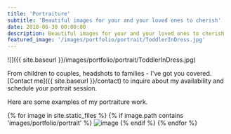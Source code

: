 ```yaml
---
title: 'Portraiture'
subtitle: 'Beautiful images for your and your loved ones to cherish'
date: 2018-06-30 00:00:00
description: Beautiful images for your and your loved ones to cherish
featured_image: '/images/portfolio/portrait/ToddlerInDress.jpg'
---
```


![]({{ site.baseurl }}/images/portfolio/portrait/ToddlerInDress.jpg)

From children to couples, headshots to families - I've got you covered.  [Contact me]({{ site.baseurl }}/contact) to inquire about my availability and schedule your portrait session.

Here are some examples of my portraiture work.

<div class="gallery" data-columns="3">
{% for image in site.static_files %}
    {% if image.path contains 'images/portfolio/portrait' %}
        <img src="{{ site.baseurl }}{{ image.path }}" alt="image" />
    {% endif %}
{% endfor %}
</div>